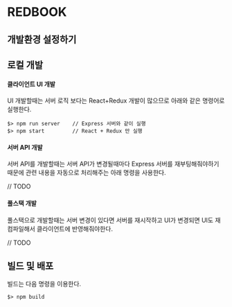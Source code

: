 # REDBOOK

## 개발환경 설정하기

## 로컬 개발

#### 클라이언트 UI 개발
UI 개발할때는 서버 로직 보다는 React+Redux 개발이 많으므로 아래와 같은 명령어로 실행한다. 

    $> npm run server    // Express 서버와 같이 실행
    $> npm start         // React + Redux 만 실행

#### 서버 API 개발
서버 API를 개발할때는 서버 API가 변경될때마다 Express 서버를 재부팅해줘야하기 때문에 관련 내용을 자동으로 처리해주는 아래 명령을 사용한다. 

 // TODO


#### 풀스택 개발
풀스택으로 개발할때는 서버 변경이 있다면 서버를 재시작하고 UI가 변경되면 UI도 재컴파일해서 클라이언트에 반영해줘야한다.

 // TODO

## 빌드 및 배포
빌드는 다음 명령을 이용한다. 

    $> npm build
    
